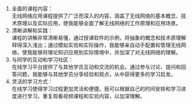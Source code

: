 1. 全面的课程内容：  
    无线网络应用课程提供了广泛而深入的内容，涵盖了无线网络的基本概念、技术原理以及实际应用，使我能够全面了解无线网络的工作原理和应用场景。
2. 清晰讲解和实践：  
    课程的讲解非常清晰易懂，通过授课软件的示例，将抽象的概念和技术原理解释得深入浅出；通过模拟实验和实际操作，我能够亲自动手配置和管理无线网络，使我能够将理论知识应用到实际情境中，并加深了对无线网络的理解。
4. 与同学的互动和学习社区：  
    在线学习平台提供了与其他学员互动和交流的机会。通过参与讨论、提问和回答问题，我能够与其他学员分享经验和观点，从中获得更多的学习启发。
5. 灵活的学习方式：  
    在线学习使得学习过程更加灵活和便捷。我可以根据自己的时间安排和学习进度进行学习，重复观看视频课程和实验内容，以加深理解。